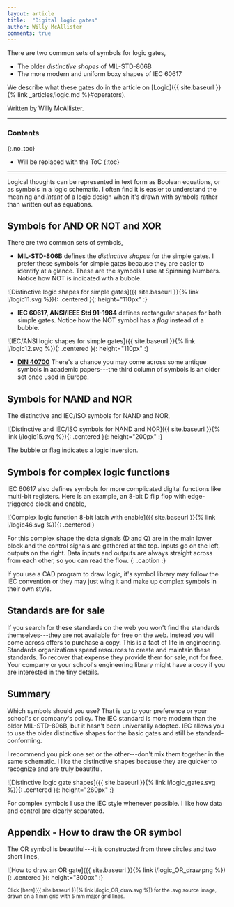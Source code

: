 ```yaml
---
layout: article
title:  "Digital logic gates"
author: Willy McAllister
comments: true
---
```


There are two common sets of symbols for logic gates, 
* The older *distinctive shapes* of MIL-STD-806B
* The more modern and uniform boxy shapes of IEC 60617

We describe what these gates do in the article on [Logic]({{ site.baseurl }}{% link _articles/logic.md %}#operators).

Written by Willy McAllister.

----

### Contents
{:.no_toc}

* Will be replaced with the ToC
{:toc}

----

Logical thoughts can be represented in text form as Boolean equations, or as symbols in a logic schematic. I often find it is easier to understand the meaning and *intent* of a logic design when it's drawn with symbols rather than written out as equations. 

## Symbols for AND OR NOT and XOR

There are two common sets of symbols, 

* **MIL-STD-806B** defines the *distinctive shapes* for the simple gates. I prefer these symbols for simple gates because they are easier to identify at a glance. These are the symbols I use at Spinning Numbers. Notice how NOT is indicated with a bubble.

![Distinctive logic shapes for simple gates]({{ site.baseurl }}{% link i/logic11.svg %}){: .centered }{: height="110px" :}

* **IEC 60617, ANSI/IEEE Std 91-1984** defines rectangular shapes for both simple gates. Notice how the NOT symbol has a *flag* instead of a bubble.

![IEC/ANSI logic shapes for simple gates]({{ site.baseurl }}{% link i/logic12.svg %}){: .centered }{: height="110px" :}

* [**DIN 40700**](https://de.wikipedia.org/wiki/Logikgatter#Typen_von_Logikgattern_und_Symbolik) There's a chance you may come across some antique symbols in academic papers---the third column of symbols is an older set once used in Europe. 

## Symbols for NAND and NOR

The distinctive and IEC/ISO symbols for NAND and NOR,

![Distinctive and IEC/ISO symbols for NAND and NOR]({{ site.baseurl }}{% link i/logic15.svg %}){: .centered }{: height="200px" :} 

The bubble or flag indicates a logic inversion.

## Symbols for complex logic functions

IEC 60617 also defines symbols for more complicated digital functions like multi-bit registers. Here is an example, an 8-bit D flip flop with edge-triggered clock and enable,

![Complex logic function 8-bit latch with enable]({{ site.baseurl }}{% link i/logic46.svg %}){: .centered } 

For this complex shape the data signals (D and Q) are in the main lower block and the control signals are gathered at the top. Inputs go on the left, outputs on the right. Data inputs and outputs are always straight across from each other, so you can read the flow.
{: .caption :}

If you use a CAD program to draw logic, it's symbol library may follow the IEC convention or they may just wing it and make up complex symbols in their own style.

## Standards are for sale

If you search for these standards on the web you won't find the standards themselves---they are not available for free on the web. Instead you will come across offers to purchase a copy. This is a fact of life in engineering. Standards organizations spend resources to create and maintain these standards. To recover that expense they provide them for sale, not for free. Your company or your school's engineering library might have a copy if you are interested in the tiny details.  

## Summary

Which symbols should you use? That is up to your preference or your school's or company's policy. The IEC standard is more modern than the older MIL-STD-806B, but it hasn't been universally adopted. IEC allows you to use the older distinctive shapes for the basic gates and still be standard-conforming. 

I recommend you pick one set or the other---don't mix them together in the same schematic. I like the distinctive shapes because they are quicker to recognize and are truly beautiful.

![Distinctive logic gate shapes]({{ site.baseurl }}{% link i/logic_gates.svg %}){: .centered }{: height="260px" :}

For complex symbols I use the IEC style whenever possible. I like how data and control are clearly separated.

## Appendix - How to draw the OR symbol

The OR symbol is beautiful---it is constructed from three circles and two short lines,

![How to draw an OR gate]({{ site.baseurl }}{% link i/logic_OR_draw.png %}){: .centered }{: height="300px" :}

<small>Click [here]({{ site.baseurl }}{% link i/logic_OR_draw.svg %}) for the .svg source image, drawn on a 1 mm grid with 5 mm major grid lines.</small>
